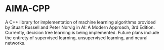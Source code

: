 # AIMA-CPP
A C++ library for implementation of machine learning algorithms provided by Stuart Russell and Peter Norvig in AI: A Modern Approach, 3rd Edition.
Currently, decision tree learning is being implemented. Future plans include the entirety of supervised learning, unsupervised learning, and neural networks.
